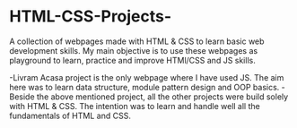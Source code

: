 # HTML-CSS-Projects-
A collection of webpages made with HTML &amp; CSS to learn basic web development skills.
My main objective is to use these webpages as playground to learn, practice and improve HTMl/CSS and JS skills.

   -Livram Acasa project is the only webpage where I have used JS. The aim here was to learn data structure, module pattern design and OOP basics.
   -Beside the above mentioned project, all the other projects were build solely with HTML &amp; CSS. The intention was to learn and handle well all the fundamentals of HTML and CSS.
